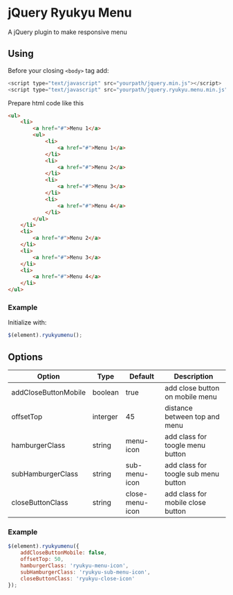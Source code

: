 # jQuery Ryukyu Menu
A jQuery plugin to make responsive menu
## Using
Before your closing ```<body>``` tag add:<br>
```JavaScript
<script type="text/javascript" src="yourpath/jquery.min.js"></script>
<script type="text/javascript" src="yourpath/jquery.ryukyu.menu.min.js"></script>
```
Prepare html code like this
```html
<ul>
	<li>
		<a href="#">Menu 1</a>
		<ul>
			<li>
				<a href="#">Menu 1</a>
			</li>
			<li>
				<a href="#">Menu 2</a>
			</li>
			<li>
				<a href="#">Menu 3</a>
			</li>
			<li>
				<a href="#">Menu 4</a>
			</li>
		</ul>
	</li>
	<li>
		<a href="#">Menu 2</a>
	</li>
	<li>
		<a href="#">Menu 3</a>
	</li>
	<li>
		<a href="#">Menu 4</a>
	</li>
</ul>
```
### Example
Initialize with:
```JavaScript
$(element).ryukyumenu();
```
## Options
| Option  |Type   | Default  | Description  |
|---|---|---|---|
| addCloseButtonMobile  | boolean  |true   | add close button on mobile menu  |
| offsetTop  | interger  | 45  | distance between top and menu  |
| hamburgerClass  | string  | menu-icon  | add class for toogle menu button  |
|subHamburgerClass|string|sub-menu-icon|add class for toogle sub menu button|
|closeButtonClass|string|close-menu-icon|add class for mobile close button|

### Example
```JavaScript
$(element).ryukyumenu({
	addCloseButtonMobile: false,
	offsetTop: 50,
	hamburgerClass: 'ryukyu-menu-icon',
	subHamburgerClass: 'ryukyu-sub-menu-icon',
	closeButtonClass: 'ryukyu-close-icon'
});
```